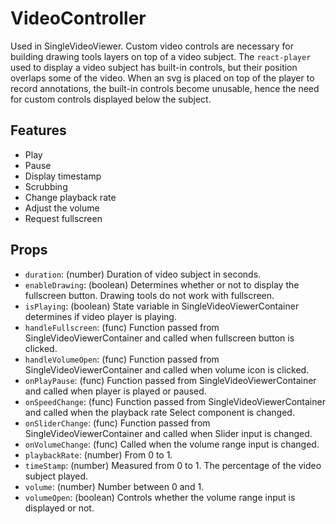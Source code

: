 # VideoController

Used in SingleVideoViewer. Custom video controls are necessary for building drawing tools layers on top of a video subject. The `react-player` used to display a video subject has built-in controls, but their position overlaps some of the video. When an svg is placed on top of the player to record annotations, the built-in controls become unusable, hence the need for custom controls displayed below the subject.

## Features

- Play
- Pause
- Display timestamp
- Scrubbing
- Change playback rate
- Adjust the volume
- Request fullscreen

## Props
- `duration`: (number) Duration of video subject in seconds.
- `enableDrawing`: (boolean) Determines whether or not to display the fullscreen button. Drawing tools do not work with fullscreen.
- `isPlaying`: (boolean) State variable in SingleVideoViewerContainer determines if video player is playing.
- `handleFullscreen`: (func) Function passed from SingleVideoViewerContainer and called when fullscreen button is clicked.
- `handleVolumeOpen`: (func) Function passed from SingleVideoViewerContainer and called when volume icon is clicked.
- `onPlayPause`: (func) Function passed from SingleVideoViewerContainer and called when player is played or paused.
- `onSpeedChange`: (func) Function passed from SingleVideoViewerContainer and called when the playback rate Select component is changed.
- `onSliderChange`: (func) Function passed from SingleVideoViewerContainer and called when Slider input is changed.
- `onVolumeChange`: (func) Called when the volume range input is changed.
- `playbackRate`: (number) From 0 to 1.
- `timeStamp`: (number) Measured from 0 to 1. The percentage of the video subject played.
- `volume`: (number) Number between 0 and 1.
- `volumeOpen`: (boolean) Controls whether the volume range input is displayed or not.
